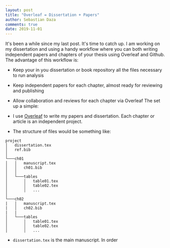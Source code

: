 ```yaml
---
layout: post
title: "Overleaf = Dissertation + Papers"
author: Sebastian Daza
comments: true
date: 2019-11-01
---
```



It's been a while since my last post. It's time to catch up. I am working on my dissertation and using a handy workflow where you can both writing independent papers and chapters of your thesis using Overleaf and Github. The advantage of this workflow is:

- Keep your in you dissertation or book repository all the files necessary to run analysis
- Keep independent papers for each chapter, almost ready for reviewing and publishing
- Allow collaboration and reviews for each chapter via Overleaf
The set up a simple:

- I use [Overleaf](/www.overleaf.com) to write my papers and dissertation. Each chapter or article is an independent project.
- The structure of files would be something like:

```
project
│   dissertation.tex
│   ref.bib
│
└───ch01
│   │   manuscript.tex
│   │   ch01.bib
│   │
│   └───tables
│       │   table01.tex
│       │   table02.tex
│       │   ...
│
└───ch02
|   │   manuscript.tex
|   │   ch02.bib
|   |
│   └───tables
│       │   table01.tex
│       │   table02.tex
│       │   ...
```

- `dissertation.tex` is the main manuscript. In order
